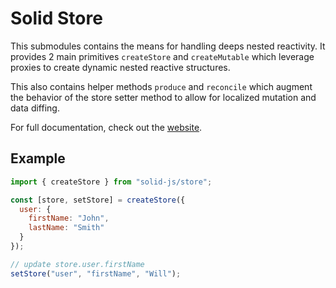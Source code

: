 # Solid Store

This submodules contains the means for handling deeps nested reactivity. It provides 2 main primitives `createStore` and `createMutable` which leverage proxies to create dynamic nested reactive structures.

This also contains helper methods `produce` and `reconcile` which augment the behavior of the store setter method to allow for localized mutation and data diffing.

For full documentation, check out the [website](https://docs.solidjs.com).

## Example

```js
import { createStore } from "solid-js/store";

const [store, setStore] = createStore({
  user: {
    firstName: "John",
    lastName: "Smith"
  }
});

// update store.user.firstName
setStore("user", "firstName", "Will");
```
